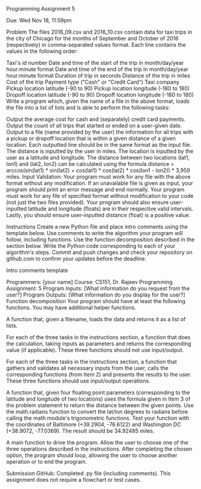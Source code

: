 Programming Assignment 5

Due: Wed Nov 18, 11:59pm

Problem The files 2016_09.csv and 2016_10.csv contain data for taxi trips in the city of Chicago for the months of September and October of 2016 (respectively) in comma-separated values format. Each line contains the values in the following order:

Taxi's id number Date and time of the start of the trip in month/day/year hour:minute format Date and time of the end of the trip in month/day/year hour:minute format Duration of trip in seconds Distance of the trip in miles Cost of the trip Payment type ("Cash" or "Credit Card") Taxi company Pickup location latitude (-90 to 90) Pickup location longitude (-180 to 180) Dropoff location latitude (-90 to 90) Dropoff location longitude (-180 to 180) Write a program which, given the name of a file in the above format, loads the file into a list of lists and is able to perform the following tasks:

Output the average cost for cash and (separately) credit card payments. Output the count of all trips that started or ended on a user-given date. Output to a file (name provided by the user) the information for all trips with a pickup or dropoff location that is within a given distance of a given location. Each outputted line should be in the same format as the input file. The distance is inputted by the user in miles. The location is inputted by the user as a latitude and longitude. The distance between two locations (lat1, lon1) and (lat2, lon2) can be calculated using the formula distance = arccos(sin(lat1) * sin(lat2) + cos(lat1) * cos(lat2) * cos(lon1 - lon2)) * 3,959 miles. Input Validation: Your program must work for any file with the above format without any modification. If an unavailable file is given as input, your program should print an error message and end normally. Your program must work for any file of specified format without modification to your code (not just the two files provided). Your program should also ensure user-inputted latitude and longitude (floats) are in their respective valid intervals. Lastly, you should ensure user-inputted distance (float) is a positive value.

Instructions Create a new Python file and place intro comments using the template below. Use comments to write the algorithm your program will follow, including functions. Use the function decomposition described in the section below. Write the Python code corresponding to each of your algorithm's steps. Commit and push changes and check your repository on github.com to confirm your updates before the deadline.

Intro comments template

Programmers: [your name]
Course: CS151, Dr. Rajeev
Programming Assignment: 5
Program Inputs: [What information do you request from the user?]
Program Outputs: [What information do you display for the user?]
Function decomposition Your program should have at least the following functions. You may have additional helper functions.

A function that, given a filename, loads the data and returns it as a list of lists.

For each of the three tasks in the instructions section, a function that does the calculation, taking inputs as parameters and returns the corresponding value (if applicable). These three functions should not use input/output.

For each of the three tasks in the instructions section, a function that gathers and validates all necessary inputs from the user, calls the corresponding functions (from Item 2) and presents the results to the user. These three functions should use input/output operations.

A function that, given four floating point parameters (corresponding to the latitude and longitude of two locations) uses the formula given in Item 3 of the problem statement to return the distance between the given points. Use the math.radians function to convert the lat/lon degrees to radians before calling the math module's trigonometric functions. Test your function with the coordinates of Baltimore (+39.2904, -76.6122) and Washington DC (+38.9072, -77.0369). The result should be 34.92485 miles.

A main function to drive the program. Allow the user to choose one of the three operations described in the instructions. After completing the chosen option, the program should loop, allowing the user to choose another operation or to end the program.

Submission GitHub: Completed .py file (including comments). This assignment does not require a flowchart or test cases.
